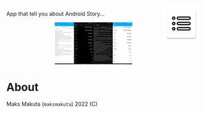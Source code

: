 <img style="float: right;"  src="./app/src/main/res/mipmap-xhdpi/ic_launcher.png" >

App that tell you about Android Story...

<div style="margin: auto; width: 50%;">
 <img style="margin: auto; width: 20%;" src="./screenshots/1.png" />
 <img style=" float: left; margin: auto; width: 20%;" src="./screenshots/2.png" />
 <img style=" float: left; margin: auto; width: 20%;" src="./screenshots/3.png" />
 <img style=" float: left; margin: auto; width: 20%;" src="./screenshots/4.png" />
</div>

# About

Maks Makuta (``` maksmakuta ```) 2022 (C)

